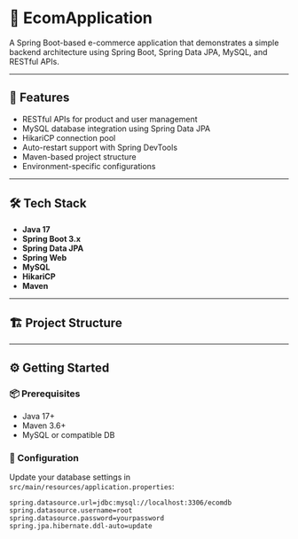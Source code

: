 # 🛒 EcomApplication

A Spring Boot-based e-commerce application that demonstrates a simple backend architecture using Spring Boot, Spring Data JPA, MySQL, and RESTful APIs.

---

## 🚀 Features

- RESTful APIs for product and user management
- MySQL database integration using Spring Data JPA
- HikariCP connection pool
- Auto-restart support with Spring DevTools
- Maven-based project structure
- Environment-specific configurations

---

## 🛠️ Tech Stack

- **Java 17**
- **Spring Boot 3.x**
- **Spring Data JPA**
- **Spring Web**
- **MySQL**
- **HikariCP**
- **Maven**

---

## 🏗️ Project Structure


---

## ⚙️ Getting Started

### 📦 Prerequisites

- Java 17+
- Maven 3.6+
- MySQL or compatible DB

### 🔧 Configuration

Update your database settings in `src/main/resources/application.properties`:

```properties
spring.datasource.url=jdbc:mysql://localhost:3306/ecomdb
spring.datasource.username=root
spring.datasource.password=yourpassword
spring.jpa.hibernate.ddl-auto=update
